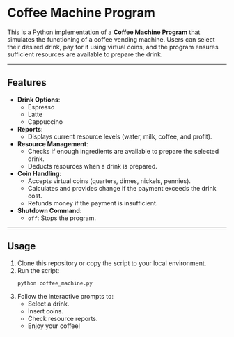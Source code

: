 # Coffee Machine Program

This is a Python implementation of a **Coffee Machine Program** that simulates the functioning of a coffee vending machine. Users can select their desired drink, pay for it using virtual coins, and the program ensures sufficient resources are available to prepare the drink.

---

## Features

- **Drink Options**:
  - Espresso
  - Latte
  - Cappuccino
- **Reports**:
  - Displays current resource levels (water, milk, coffee, and profit).
- **Resource Management**:
  - Checks if enough ingredients are available to prepare the selected drink.
  - Deducts resources when a drink is prepared.
- **Coin Handling**:
  - Accepts virtual coins (quarters, dimes, nickels, pennies).
  - Calculates and provides change if the payment exceeds the drink cost.
  - Refunds money if the payment is insufficient.
- **Shutdown Command**:
  - `off`: Stops the program.

---

## Usage

1. Clone this repository or copy the script to your local environment.
2. Run the script:
   ```bash
   python coffee_machine.py
   ```
3. Follow the interactive prompts to:
   - Select a drink.
   - Insert coins.
   - Check resource reports.
   - Enjoy your coffee!